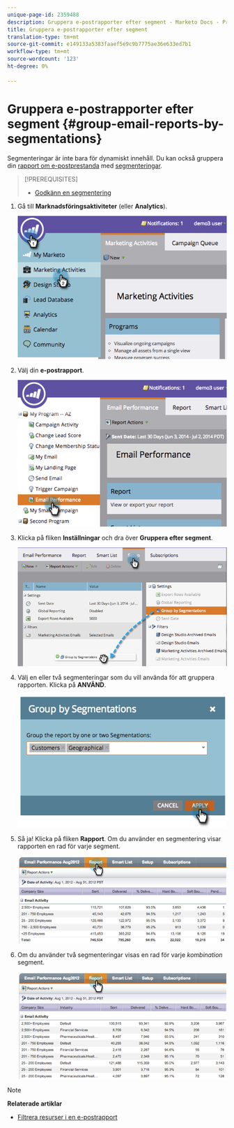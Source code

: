 ```yaml
---
unique-page-id: 2359488
description: Gruppera e-postrapporter efter segment - Marketo Docs - Produktdokumentation
title: Gruppera e-postrapporter efter segment
translation-type: tm+mt
source-git-commit: e149133a5383faaef5e9c9b7775ae36e633ed7b1
workflow-type: tm+mt
source-wordcount: '123'
ht-degree: 0%

---
```



# Gruppera e-postrapporter efter segment {#group-email-reports-by-segmentations}

Segmenteringar är inte bara för dynamiskt innehåll. Du kan också gruppera din [rapport om e-postprestanda](../../../../product-docs/email-marketing/email-programs/email-program-data/email-performance-report.md) med [segmenteringar](http://docs.marketo.com/display/docs/segmentation+and+snippets).

>[!PREREQUISITES]
>
>* [Godkänn en segmentering](approve-a-segmentation.md)

>



1. Gå till **Marknadsföringsaktiviteter** (eller **Analytics**).

   ![](assets/image2014-9-16-9-3a15-3a58.png)

1. Välj din **e-postrapport**.

   ![](assets/image2014-9-16-9-3a16-3a6.png)

1. Klicka på fliken **Inställningar** och dra över **Gruppera efter segment**.

   ![](assets/image2014-9-16-9-3a16-3a59.png)

1. Välj en eller två segmenteringar som du vill använda för att gruppera rapporten. Klicka på **ANVÄND**.

   ![](assets/image2014-9-16-9-3a17-3a9.png)

1. Så ja! Klicka på fliken **Rapport**. Om du använder en segmentering visar rapporten en rad för varje segment.

   ![](assets/image2014-9-16-9-3a17-3a17.png)

1. Om du använder två segmenteringar visas en rad för varje *kombination* segment.

   ![](assets/image2014-9-16-9-3a17-3a26.png)

>[!NOTE]
>
>**Relaterade artiklar**
>
>* [Filtrera resurser i en e-postrapport](../../../../product-docs/reporting/basic-reporting/report-activity/filter-assets-in-an-email-report.md)

>



